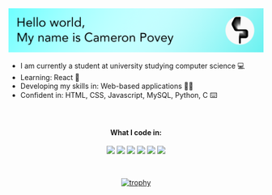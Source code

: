 <img src="https://github.com/cameronpovey/cameronpovey/blob/9cdc39b6db0c5daac901e5fd725d77a083b27043/banner.png">

 - I am currently a student at university studying computer science 💻
 - Learning:  React 📃
 - Developing my skills in: Web-based applications 👨‍💻
 - Confident in: HTML, CSS, Javascript, MySQL, Python, C ⌨️

<div align="center">
<br>
<h4>What I code in:</h4>
<p>
<img src="https://cdn-icons-png.flaticon.com/512/1051/1051277.png" width="30">
<img src="https://cdn-icons-png.flaticon.com/512/732/732190.png" width="30">
<img src="https://cdn-icons-png.flaticon.com/512/5968/5968350.png" width="30">
<img src="https://cdn-icons.flaticon.com/png/512/3097/premium/3097008.png?token=exp=1636901879~hmac=6cf113dc4ac7d79488a6c4b80645564d" width="30">
<img src="https://cdn-icons-png.flaticon.com/512/74/74897.png" width="30">
<img src="https://cdn-icons-png.flaticon.com/512/376/376105.png" width="30">
</p>
<br>

[![trophy](https://github-profile-trophy.vercel.app/?username=cameronpovey&row=1)](https://github.com/ryo-ma/github-profile-trophy)
</div>
